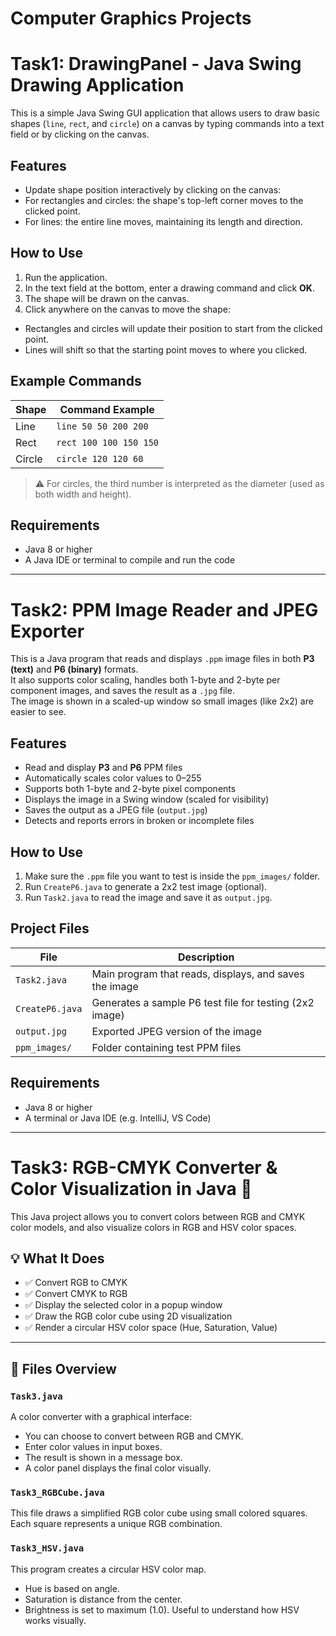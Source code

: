 # Computer Graphics Projects
# Task1: DrawingPanel - Java Swing Drawing Application

This is a simple Java Swing GUI application that allows users to draw basic shapes (`line`, `rect`, and `circle`) on a canvas by typing commands into a text field or by clicking on the canvas.

## Features

- Update shape position interactively by clicking on the canvas:
- For rectangles and circles: the shape's top-left corner moves to the clicked point.
- For lines: the entire line moves, maintaining its length and direction.

## How to Use

1. Run the application.
2. In the text field at the bottom, enter a drawing command and click **OK**.
3. The shape will be drawn on the canvas.
4. Click anywhere on the canvas to move the shape:
 - Rectangles and circles will update their position to start from the clicked point.
 - Lines will shift so that the starting point moves to where you clicked.

## Example Commands

| Shape   | Command Example                |
|---------|--------------------------------|
| Line    | `line 50 50 200 200`           |
| Rect    | `rect 100 100 150 150`         |
| Circle  | `circle 120 120 60`            |

> ⚠️ For circles, the third number is interpreted as the diameter (used as both width and height).

## Requirements

- Java 8 or higher
- A Java IDE or terminal to compile and run the code

---

# Task2: PPM Image Reader and JPEG Exporter

This is a Java program that reads and displays `.ppm` image files in both **P3 (text)** and **P6 (binary)** formats.  
It also supports color scaling, handles both 1-byte and 2-byte per component images, and saves the result as a `.jpg` file.  
The image is shown in a scaled-up window so small images (like 2x2) are easier to see.

## Features

- Read and display **P3** and **P6** PPM files
- Automatically scales color values to 0–255
- Supports both 1-byte and 2-byte pixel components
- Displays the image in a Swing window (scaled for visibility)
- Saves the output as a JPEG file (`output.jpg`)
- Detects and reports errors in broken or incomplete files

## How to Use

1. Make sure the `.ppm` file you want to test is inside the `ppm_images/` folder.
2. Run `CreateP6.java` to generate a 2x2 test image (optional).
3. Run `Task2.java` to read the image and save it as `output.jpg`.

## Project Files

| File            | Description                                 |
|-----------------|---------------------------------------------|
| `Task2.java`    | Main program that reads, displays, and saves the image
| `CreateP6.java` | Generates a sample P6 test file for testing (2x2 image)
| `output.jpg`    | Exported JPEG version of the image
| `ppm_images/`   | Folder containing test PPM files

## Requirements

- Java 8 or higher  
- A terminal or Java IDE (e.g. IntelliJ, VS Code)

---

# Task3: RGB-CMYK Converter & Color Visualization in Java 🎨

This Java project allows you to convert colors between RGB and CMYK color models, and also visualize colors in RGB and HSV color spaces.

## 💡 What It Does

- ✅ Convert RGB to CMYK
- ✅ Convert CMYK to RGB
- ✅ Display the selected color in a popup window
- ✅ Draw the RGB color cube using 2D visualization
- ✅ Render a circular HSV color space (Hue, Saturation, Value)

---

## 🧪 Files Overview

### `Task3.java`
A color converter with a graphical interface:
- You can choose to convert between RGB and CMYK.
- Enter color values in input boxes.
- The result is shown in a message box.
- A color panel displays the final color visually.

### `Task3_RGBCube.java`
This file draws a simplified RGB color cube using small colored squares.  
Each square represents a unique RGB combination.

### `Task3_HSV.java`
This program creates a circular HSV color map.
- Hue is based on angle.
- Saturation is distance from the center.
- Brightness is set to maximum (1.0).
Useful to understand how HSV works visually.




